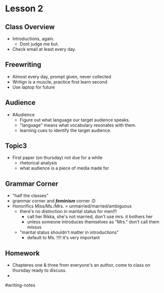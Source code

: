 # Lesson 2
## Class Overview
- Introductions, again.
    - Dont judge me but.
- Check email at least every day.

## Freewriting
- Almost every day, prompt given, never collected
- Writign is a muscle, practice first learn second
- Use laptop for future
## Audience
- #Audience
    - Figure out what language our target audience speaks.
    - "language" means what vocabulary resonates with them.
    - learning cues to identify the target audience.
    

## Topic3
- First paper (on thursday) not due for a while
    - rhetorical analysis
    - what audience is a piece of media made for

## Grammar Corner
- "half the classes"
- grammar corner and ***feminism*** corner :D
- Honorifics Miss/Ms./Mrs. = unmarried/married/ambiguous
    - there's no distinction in marital status for men!!!
        - call her Rikka, she's not married, don't use mrs. it bothers her
        - unless someone introduces themselves as "Mrs." don't call them missus
    - "marital status shouldn't matter in introductions"
        - default to Ms. !!!! it's very important


## Homework
- Chapteres one & three from everyone's an author, come to class on thursday ready to discuss.
- 

#writing-notes